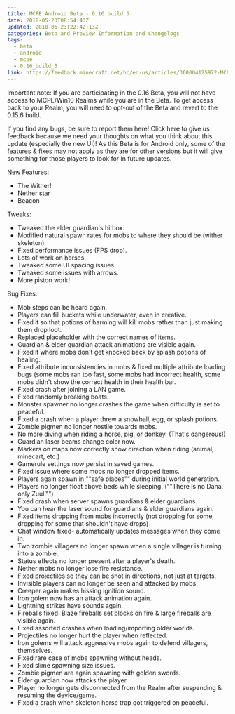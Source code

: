 ```yaml
---
title: MCPE Android Beta - 0.16 build 5
date: 2018-05-23T08:54:43Z
updated: 2018-05-23T22:42:13Z
categories: Beta and Preview Information and Changelogs
tags:
  - beta
  - android
  - mcpe
  - 0.16_build_5
link: https://feedback.minecraft.net/hc/en-us/articles/360004125972-MCPE-Android-Beta-0-16-build-5
---
```


Important note: If you are participating in the 0.16 Beta, you will not have access to MCPE/Win10 Realms while you are in the Beta. To get access back to your Realm, you will need to opt-out of the Beta and revert to the 0.15.6 build.

If you find any bugs, be sure to report them here! Click here to give us feedback because we need your thoughts on what you think about this update (especially the new UI)! As this Beta is for Android only, some of the features & fixes may not apply as they are for other versions but it will give something for those players to look for in future updates.

New Features:

- The Wither!
- Nether star
- Beacon

Tweaks:

- Tweaked the elder guardian's hitbox.
- Modified natural spawn rates for mobs to where they should be (wither skeleton).
- Fixed performance issues (FPS drop).
- Lots of work on horses.
- Tweaked some UI spacing issues.
- Tweaked some issues with arrows.
- More piston work!

Bug Fixes:

- Mob steps can be heard again.
- Players can fill buckets while underwater, even in creative.
- Fixed it so that potions of harming will kill mobs rather than just making them drop loot.
- Replaced placeholder with the correct names of items.
- Guardian & elder guardian attack animations are visible again.
- Fixed it where mobs don't get knocked back by splash potions of healing.
- Fixed attribute inconsistencies in mobs & fixed multiple attribute loading bugs (some mobs ran too fast, some mobs had incorrect health, some mobs didn't show the correct health in their health bar.
- Fixed crash after joining a LAN game.
- Fixed randomly breaking boats.
- Monster spawner no longer crashes the game when difficulty is set to peaceful.
- Fixed a crash when a player threw a snowball, egg, or splash potions.
- Zombie pigmen no longer hostile towards mobs.
- No more diving when riding a horse, pig, or donkey. (That's dangerous!)
- Guardian laser beams change color now.
- Markers on maps now correctly show direction when riding (animal, minecart, etc.)
- Gamerule settings now persist in saved games.
- Fixed issue where some mobs no longer dropped items.
- Players again spawn in ""safe places"" during initial world generation.
- Players no longer float above beds while sleeping. (""There is no Dana, only Zuul."")
- Fixed crash when server spawns guardians & elder guardians.
- You can hear the laser sound for guardians & elder guardians again.
- Fixed items dropping from mobs incorrectly (not dropping for some, dropping for some that shouldn't have drops)
- Chat window fixed- automatically updates messages when they come in.
- Two zombie villagers no longer spawn when a single villager is turning into a zombie.
- Status effects no longer present after a player's death.
- Nether mobs no longer lose fire resistance.
- Fixed projectiles so they can be shot in directions, not just at targets.
- Invisible players can no longer be seen and attacked by mobs.
- Creeper again makes hissing ignition sound.
- Iron golem now has an attack animation again.
- Lightning strikes have sounds again.
- Fireballs fixed: Blaze fireballs set blocks on fire & large fireballs are visible again.
- Fixed assorted crashes when loading/importing older worlds.
- Projectiles no longer hurt the player when reflected.
- Iron golems will attack aggressive mobs again to defend villagers, themselves.
- Fixed rare case of mobs spawning without heads.
- Fixed slime spawning size issues.
- Zombie pigmen are again spawning with golden swords.
- Elder guardian now attacks the player.
- Player no longer gets disconnected from the Realm after suspending & resuming the device/game.
- Fixed a crash when skeleton horse trap got triggered on peaceful.

<div>

 

</div>
